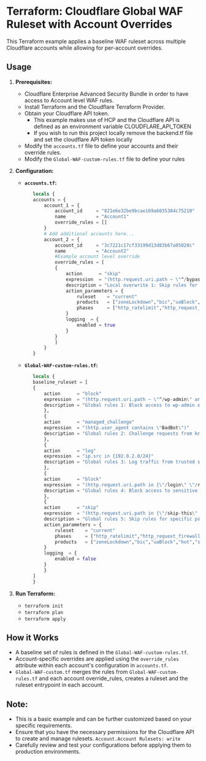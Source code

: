 # Terraform: Cloudflare Global WAF Ruleset with Account Overrides

This Terraform example applies a baseline WAF ruleset across multiple Cloudflare accounts while allowing for per-account overrides.

## Usage

1. **Prerequisites:**
   - Cloudflare Enterprise Advanced Security Bundle in order to have access to Account level WAF rules.
   - Install Terraform and the Cloudflare Terraform Provider.
   - Obtain your Cloudflare API token.
        -   This example makes use of HCP and the Cloudflare API is defined as an environment variable CLOUDFLARE_API_TOKEN
        -   If you wish to run this project locally remove the backend.tf file and set the cloudflare API token locally
   - Modify the `accounts.tf` file to define your accounts and their override rules.
   - Modify the `Global-WAF-custom-rules.tf`  file to define your rules

2. **Configuration:**

   - **`accounts.tf`:**
     ```terraform
        locals {
        accounts = {
            account_1 = {
                account_id     = "821e6e32be9bcae169a6035384c75210"
                name           = "Account1"
                override_rules = []
            }
            # Add additional accounts here...
            account_2 = {
                account_id     = "3c7221c17cf33199d13d83b67a05028c"
                name           = "Account2"
                #Example account level override
                override_rules = [
                {
                    action      = "skip"
                    expression  = "(http.request.uri.path ~ \"^/bypass\")"
                    description = "Local overwrite 1: Skip rules for the /bypass path"
                    action_parameters = {
                        ruleset    = "current"
                        products   = ["zoneLockdown","bic","uaBlock","hot","securityLevel","rateLimit","waf"]
                        phases     = ["http_ratelimit","http_request_firewall_managed","http_request_sbfm"]
                    }
                    logging  = {
                        enabled = true
                    }
                }
                ]
            }
        }
     ```
   - **`Global-WAF-custom-rules.tf`:**
     ```terraform
        locals {
        baseline_ruleset = [
        {
            action      = "block"
            expression  = "(http.request.uri.path ~ \"^/wp-admin\" and ip.src ne 192.0.2.1)"
            description = "Global rules 1: Block access to wp-admin except for specific IP"
            },
            {
            action      = "managed_challenge"
            expression  = "(http.user_agent contains \"BadBot\")"
            description = "Global rules 2: Challenge requests from known bad bots"
            },
            {
            action      = "log"
            expression  = "ip.src in {192.0.2.0/24}"
            description = "Global rules 3: Log traffic from trusted subnet"
            },
            {
            action      = "block"
            expression  = "(http.request.uri.path in {\"/login\" \"/register\"})"
            description = "Global rules 4: Block access to sensitive endpoints"
            },
            {
            action      = "skip"
            expression  = "(http.request.uri.path in {\"/skip-this\" \"/and-this\"})"
            description = "Global rules 5: Skip rules for specific paths"
            action_parameters = {
                ruleset    = "current"
                phases     = ["http_ratelimit","http_request_firewall_managed","http_request_sbfm"]
                products   = ["zoneLockdown","bic","uaBlock","hot","securityLevel","rateLimit","waf"]
            }
            logging  = {
                enabled = false
            }
            }
        ]
        }
     ```

3. **Run Terraform:**
   - `terraform init`
   - `terraform plan`
   - `terraform apply`

## How it Works

- A baseline set of rules is defined in the `Global-WAF-custom-rules.tf`.
- Account-specific overrides are applied using the `override_rules` attribute within each account's configuration in `accounts.tf`.
- `Global-WAF-custom.tf` merges the rules from `Global-WAF-custom-rules.tf` and each account override_rules, creates a ruleset and the ruleset entrypoint in each account.

## Note:

- This is a basic example and can be further customized based on your specific requirements.
- Ensure that you have the necessary permissions for the Cloudflare API to create and manage rulesets. 	`Account.Account Rulesets: write`
- Carefully review and test your configurations before applying them to production environments.